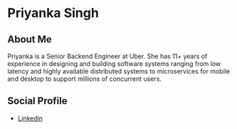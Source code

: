 # Priyanka Singh

## About Me
Priyanka is a Senior Backend Engineer at Uber. She has 11+ years of experience in designing and building software systems ranging from low latency and highly available distributed systems to microservices for mobile and desktop to support millions of concurrent users. 


## Social Profile
- [Linkedin](https://www.linkedin.com/in/kumari-priyanka-singh/)

